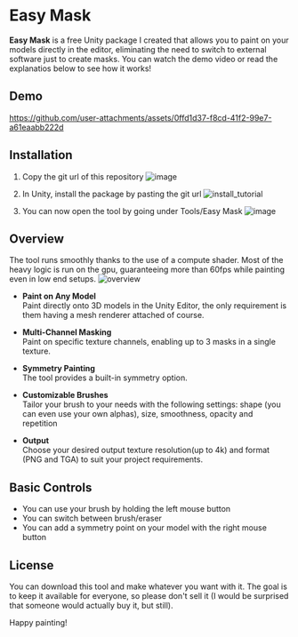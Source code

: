 # Easy Mask
**Easy Mask** is a free Unity package I created that allows you to paint on your models directly in the editor, eliminating the need to switch to external software just to create masks. You can watch the demo video or read the explanatios below to see how it works!

## Demo
https://github.com/user-attachments/assets/0ffd1d37-f8cd-41f2-99e7-a61eaabb222d

## Installation
1. Copy the git url of this repository
![image](https://github.com/user-attachments/assets/8f295f7a-f391-4915-9763-dbe33acc0e5f)

2. In Unity, install the package by pasting the git url
![install_tutorial](https://github.com/user-attachments/assets/918cd466-6a7f-40eb-a182-d30b0b93f102)

3. You can now open the tool by going under Tools/Easy Mask
![image](https://github.com/user-attachments/assets/3528191a-8f8e-416d-87df-0167b3c5e9ed)

## Overview
The tool runs smoothly thanks to the use of a compute shader. Most of the heavy logic is run on the gpu, guaranteeing more than 60fps while painting even in low end setups.
![overview](https://github.com/user-attachments/assets/d48887f4-1bc1-46a2-9095-0082305d6046)


- **Paint on Any Model**  
  Paint directly onto 3D models in the Unity Editor, the only requirement is them having a mesh renderer attached of course.

- **Multi-Channel Masking**  
  Paint on specific texture channels, enabling up to 3 masks in a single texture.

- **Symmetry Painting**  
  The tool provides a built-in symmetry option.

- **Customizable Brushes**  
  Tailor your brush to your needs with the following settings: shape (you can even use your own alphas), size, smoothness, opacity and repetition

- **Output**  
  Choose your desired output texture resolution(up to 4k) and format (PNG and TGA) to suit your project requirements.
 
## Basic Controls
- You can use your brush by holding the left mouse button
- You can switch between brush/eraser
- You can add a symmetry point on your model with the right mouse button

## License
You can download this tool and make whatever you want with it. The goal is to keep it available for everyone, so please don't sell it (I would be surprised that someone would actually buy it, but still).

Happy painting! 

